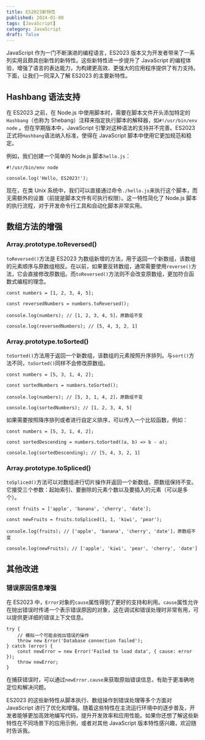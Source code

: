 ```yaml
---
title: ES2023新特性
published: 2024-01-08
tags: [JavaScript]
category: JavaScript
draft: false
---
```


JavaScript 作为一门不断演进的编程语言，ES2023 版本又为开发者带来了一系列实用且颇具创新性的新特性。这些新特性进一步提升了 JavaScript 的编程体验，增强了语言的表达能力，为构建更高效、更强大的应用程序提供了有力支持。下面，让我们一同深入了解 ES2023 的主要新特性。

## Hashbang 语法支持

在 ES2023 之前，在 Node.js 中使用脚本时，需要在脚本文件开头添加特定的`Hashbang`（也称为 Shebang）注释来指定执行脚本的解释器，如`#!/usr/bin/env node` 。但在早期版本中，JavaScript 引擎对这种语法的支持并不完善。ES2023 正式将`Hashbang`语法纳入标准，使得在 JavaScript 脚本中使用它更加规范和稳定。

例如，我们创建一个简单的 Node.js 脚本`hello.js`：

```
#!/usr/bin/env node

console.log('Hello, ES2023!');
```

现在，在类 Unix 系统中，我们可以直接通过命令`./hello.js`来执行这个脚本，而无需额外的设置（前提是脚本文件有可执行权限）。这一特性简化了 Node.js 脚本的执行流程，对于开发命令行工具和自动化脚本非常实用。

## 数组方法的增强

### Array.prototype.toReversed()

`toReversed()`方法是 ES2023 为数组新增的方法，用于返回一个新数组，该数组的元素顺序与原数组相反。在以前，如果要反转数组，通常需要使用`reverse()`方法，它会直接修改原数组。而`toReversed()`方法则不会改变原数组，更加符合函数式编程的理念。

```
const numbers = [1, 2, 3, 4, 5];

const reversedNumbers = numbers.toReversed();

console.log(numbers); // [1, 2, 3, 4, 5]，原数组不变

console.log(reversedNumbers); // [5, 4, 3, 2, 1]
```

### Array.prototype.toSorted()

`toSorted()`方法用于返回一个新数组，该数组的元素按照升序排列。与`sort()`方法不同，`toSorted()`同样不会修改原数组。

```
const numbers = [5, 3, 1, 4, 2];

const sortedNumbers = numbers.toSorted();

console.log(numbers); // [5, 3, 1, 4, 2]，原数组不变

console.log(sortedNumbers); // [1, 2, 3, 4, 5]
```

如果需要按照降序排列或者进行自定义排序，可以传入一个比较函数，例如：

```
const numbers = [5, 3, 1, 4, 2];

const sortedDescending = numbers.toSorted((a, b) => b - a);

console.log(sortedDescending); // [5, 4, 3, 2, 1]
```

### Array.prototype.toSpliced()

`toSpliced()`方法可以对数组进行切片操作并返回一个新数组，原数组保持不变。它接受三个参数：起始索引、要删除的元素个数以及要插入的元素（可以是多个）。

```
const fruits = ['apple', 'banana', 'cherry', 'date'];

const newFruits = fruits.toSpliced(1, 1, 'kiwi', 'pear');

console.log(fruits); // ['apple', 'banana', 'cherry', 'date']，原数组不变

console.log(newFruits); // ['apple', 'kiwi', 'pear', 'cherry', 'date']
```

## 其他改进

### 错误原因信息增强

在 ES2023 中，`Error`对象的`cause`属性得到了更好的支持和利用。`cause`属性允许在抛出错误时传递一个表示错误原因的对象，这在调试和错误处理时非常有用，可以提供更详细的错误上下文信息。

```
try {
    // 模拟一个可能会抛出错误的操作
    throw new Error('Database connection failed');
} catch (error) {
    const newError = new Error('Failed to load data', { cause: error });
    throw newError;
}
```

在捕获错误时，可以通过`newError.cause`来获取原始错误信息，有助于更准确地定位和解决问题。

ES2023 的这些新特性从脚本执行、数组操作到错误处理等多个方面对 JavaScript 进行了优化和增强。随着这些特性在主流运行环境中的逐步普及，开发者能够更加高效地编写代码，提升开发效率和应用性能。如果你还想了解这些新特性在不同场景下的应用示例，或者对其他 JavaScript 版本特性感兴趣，欢迎随时告诉我。
